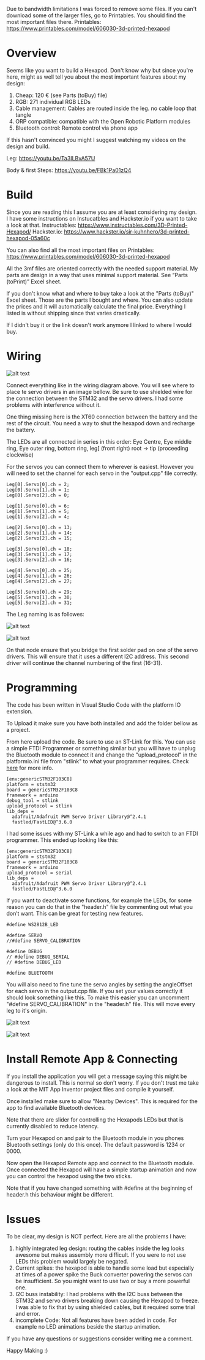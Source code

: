 Due to bandwidth limitations I was forced to remove some files. If you can't download some of the larger files, go to Printables. You should find the most important files there.
Printables: https://www.printables.com/model/606030-3d-printed-hexapod

# Overview #

Seems like you want to build a Hexapod. Don't know why but since you're here, might as well tell you about the most important features about my design:

1. Cheap: 120 € (see Parts (toBuy) file)
2. RGB: 271 individual RGB LEDs
3. Cable management: Cables are routed inside the leg. no cable loop that tangle
4. ORP compatible: compatible with the Open Robotic Platform modules
5. Bluetooth control: Remote control via phone app

If this hasn't convinced you might I suggest watching my videos on the design and build.

Leg: https://youtu.be/Ta3ILBvA57U

Body & first Steps: https://youtu.be/FBk1Pa01zQ4

# Build #

Since you are reading this I assume you are at least considering my design. I have some instructions on Instucatbles and Hackster.io if you want to take a look at that.
Instructables: https://www.instructables.com/3D-Printed-Hexapod/
Hackster.io: https://www.hackster.io/sir-kuhnhero/3d-printed-hexapod-05a60c

You can also find all the most important files on Printables: https://www.printables.com/model/606030-3d-printed-hexapod

All the 3mf files are oriented correctly with the needed support material. My parts are design in a way that uses minimal support material. See “Parts (toPrint)” Excel sheet.



If you don't know what and where to buy take a look at the "Parts (toBuy)" Excel sheet. Those are the parts I bought and where. You can also update the prices and it will automatically calculate the final price. Everything I listed is without shipping since that varies drastically.

If I didn't buy it or the link doesn't work anymore I linked to where I would buy.

# Wiring #

![alt text](https://github.com/Sir-Kuhnhero/Hexapod/blob/main/Wiring%20Diagram%204K.jpg?raw=true)

Connect everything like in the wiring diagram above. You will see where to place te servo drivers in an image bellow. Be sure to use shielded wire for the connection between the STM32 and the servo drivers. I had some problems with interference without it.

One thing missing here is the XT60 connection between the battery and the rest of the circuit. You need a way to shut the hexapod down and recharge the battery.

The LEDs are all connected in series in this order: Eye Centre, Eye middle ring, Eye outer ring, bottom ring, leg[ (front right) root -> tip (proceeding clockwise)

For the servos you can connect them to wherever is easiest. However you will need to set the channel for each servo in the "output.cpp" file correctly.

```
Leg[0].Servo[0].ch = 2;
Leg[0].Servo[1].ch = 1;
Leg[0].Servo[2].ch = 0;

Leg[1].Servo[0].ch = 6;
Leg[1].Servo[1].ch = 5;
Leg[1].Servo[2].ch = 4;

Leg[2].Servo[0].ch = 13;
Leg[2].Servo[1].ch = 14;
Leg[2].Servo[2].ch = 15;

Leg[3].Servo[0].ch = 18;
Leg[3].Servo[1].ch = 17;
Leg[3].Servo[2].ch = 16;

Leg[4].Servo[0].ch = 25;
Leg[4].Servo[1].ch = 26;
Leg[4].Servo[2].ch = 27;

Leg[5].Servo[0].ch = 29;
Leg[5].Servo[1].ch = 30;
Leg[5].Servo[2].ch = 31;
```

The Leg naming is as followes:

![alt text](https://github.com/Sir-Kuhnhero/Hexapod/blob/main/Leg%20naming%20%26%20driver%20placement.jpg?raw=true)

![alt text](https://github.com/Sir-Kuhnhero/Hexapod/blob/main/servo%20placement.jpg?raw=true)

On that node ensure that you bridge the first solder pad on one of the servo drivers. This will ensure that it uses a different I2C address. This second driver will continue the channel numbering of the first (16-31).

# Programming #

The code has been written in Visual Studio Code with the platform IO extension.

 

To Upload it make sure you have both installed and add the folder bellow as a project.

 

From here upload the code. Be sure to use an ST-Link for this. You can use a simple FTDI Programmer or something similar but you will have to unplug the Bluetooth module to connect it and change the "upload_protocol" in the platformio.ini file from "stlink" to what your programmer requires. Check [here](https://docs.platformio.org/en/latest/boards/ststm32/genericSTM32F103C8.html#board-ststm32-genericstm32f103c8) for more info.

```
[env:genericSTM32F103C8]
platform = ststm32
board = genericSTM32F103C8
framework = arduino
debug_tool = stlink
upload_protocol = stlink
lib_deps = 
  adafruit/Adafruit PWM Servo Driver Library@^2.4.1
  fastled/FastLED@^3.6.0
 ```

I had some issues with my ST-Link a while ago and had to switch to an FTDI programmer. This ended up looking like this:

```
[env:genericSTM32F103C8]
platform = ststm32
board = genericSTM32F103C8
framework = arduino
upload_protocol = serial
lib_deps = 
  adafruit/Adafruit PWM Servo Driver Library@^2.4.1
  fastled/FastLED@^3.6.0
 ```


If you want to deactivate some functions, for example the LEDs, for some reason you can do that in the "header.h" file by commenting out what you don’t want. This can be great for testing new features.

```
#define WS2812B_LED

#define SERVO
//#define SERVO_CALIBRATION

#define DEBUG
// #define DEBUG_SERIAL
// #define DEBUG_LED

#define BLUETOOTH
```

You will also need to fine tune the servo angles by setting the angleOffset for each servo in the output.cpp file. If you set your values correctly it should look something like this. To make this easier you can uncomment "#define SERVO_CALIBRATION" in the "header.h" file. This will move every leg to it's origin.

![alt text](https://github.com/Sir-Kuhnhero/Hexapod/blob/main/Calibration%20Leg_side%20view.jpg?raw=true)

![alt text](https://github.com/Sir-Kuhnhero/Hexapod/blob/main/Calibration%20Leg_top%20view.jpg?raw=true)


# Install Remote App & Connecting #

If you install the application you will get a message saying this might be dangerous to install. This is normal so don't worry. If you don't trust me take a look at the MIT App Inventor project files and compile it yourself.

Once installed make sure to allow "Nearby Devices". This is required for the app to find available Bluetooth devices.

Note that there are slider for controlling the Hexapods LEDs but that is currently disabled to reduce latency.

Turn your Hexapod on and pair to the Bluetooth module in you phones Bluetooth settings (only do this once). The default password is 1234 or 0000.

Now open the Hexapod Remote app and connect to the Bluetooth module. Once connected the Hexapod will have a simple startup animation and now you can control the hexapod using the two sticks.

Note that if you have changed something with #define at the beginning of header.h this behaviour might be different.

# Issues #

To be clear, my design is NOT perfect. Here are all the problems I have:

1. highly integrated leg design: routing the cables inside the leg looks awesome but makes assembly more difficult. If you were to not use LEDs this problem would largely be negated.
2. Current spikes: the hexapod is able to handle some load but especially at times of a power spike the Buck converter powering the servos can be insufficient. So you might want to use two or buy a more powerful one.
3. I2C buss instability: I had problems with the I2C buss between the STM32 and servo drivers breaking down causing the Hexapod to freeze. I was able to fix that by using shielded cables, but it required some trial and error.
4. incomplete Code: Not all features have been added in code. For example no LED animations beside the startup animation.


If you have any questions or suggestions consider writing me a comment.

Happy Making :)
